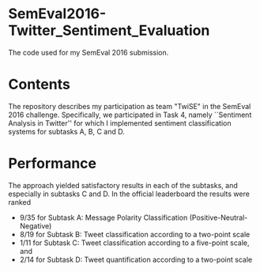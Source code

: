 # SemEval2016-Twitter_Sentiment_Evaluation
The code used for my SemEval 2016 submission. 

# Contents
The repository 
describes my participation as team "TwiSE" in the SemEval 2016 challenge.
Specifically, we participated in Task 4, namely ``Sentiment Analysis in Twitter'' for which I implemented
sentiment classification systems for subtasks A, B, C and D.


# Performance
The approach yielded satisfactory results in each of the subtasks, and especially in subtasks C and D.
In the official leaderboard the results were ranked
+ 9/35 for Subtask A: Message Polarity Classification (Positive-Neutral-Negative)
+ 8/19 for Subtask B: Tweet classification according to a two-point scale
+ 1/11  for Subtask C: Tweet classification according to a five-point scale, and
+ 2/14 for Subtask D: Tweet quantification according to a two-point scale

